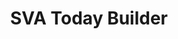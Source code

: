 ---
layout: web
title: SVA Today Builder
description: Built a lightweight tool to enable the SVA Communication team to build daily E-blast templates that look great across all devices and clients
technologies: Javascript, JQuery, Sass, Gulp
image: 
---